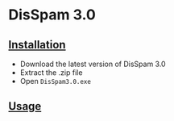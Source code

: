 # DisSpam 3.0
## [Installation](#installation)
- Download the latest version of DisSpam 3.0
- Extract the .zip file
- Open ```DisSpam3.0.exe```

## [Usage](#Usage)
